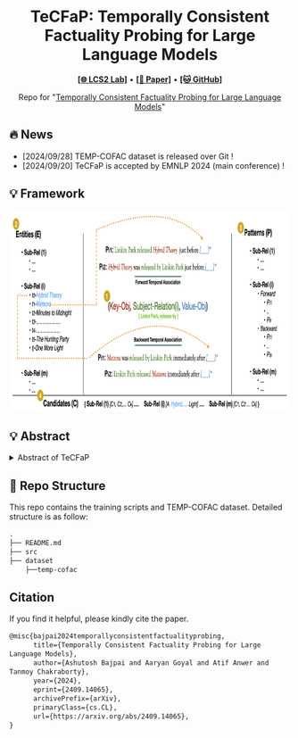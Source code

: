 <h1 align="center">
<br>
TeCFaP: Temporally Consistent Factuality Probing for Large Language Models
</h1>


<p align="center">
  <a href="https://www.lcs2.in/"><b>[🌐 LCS2 Lab]</b></a> •
  <a href="https://arxiv.org/abs/2409.14065"><b>[📜 Paper]</b></a> •
  <a href="https://github.com/ab-iitd/tecfap/"><b>[🐱 GitHub]</b></a>
  
</p>


<p align="center">
Repo for "<a href="https://arxiv.org/abs/2409.14065" target="_blank">Temporally Consistent Factuality Probing for Large Language Models</a>"
</p>


## 🔥 News

- [2024/09/28] TEMP-COFAC dataset is released over Git !
- [2024/09/20] TeCFaP is accepted by EMNLP 2024 (main conference) !


## 💡 Framework

<p align="center" width="100%">
    <img src="tecfap_architecture.png" alt="img" height="360"/>
</p>


## 💡 Abstract

<details close>
<summary> Abstract of TeCFaP</summary>

The prolific use of Large Language Models (LLMs) as an alternate knowledge base requires them to be factually consistent, necessitating both correctness and consistency traits for paraphrased queries. Recently, significant attempts have been made to benchmark datasets and metrics to evaluate LLMs for these traits. However, structural simplicity (subject-relation-object) and contemporary association in their query formulation limit the broader definition of factuality and consistency. In this study, we introduce TeCFaP, a novel Temporally Consistent Factuality Probe task to expand the consistent factuality probe in the temporal dimension. To this end, we propose TEMP-COFAC, a high-quality dataset of prefix-style English query paraphrases. Subsequently, we extend the definitions of existing metrics to represent consistent factuality across temporal dimension. We experiment with a diverse set of LLMs and find most of them performing poorly on TeCFaP. Next, we propose a novel solution CoTSeLF (Consistent-Time-Sensitive Learning Framework) combining multi-task instruction tuning (MT-IT) with consistent-time-sensitive reinforcement learning (CTSRL) to improve temporally consistent factuality in LLMs. Our experiments demonstrate the efficacy of CoTSeLF over several baselines.

</details>




## 🔧 Repo Structure
This repo contains the training scripts and TEMP-COFAC dataset. Detailed structure is as follow:
```
.
├── README.md
├── src
├── dataset
    ├──temp-cofac
```

## Citation
If you find it helpful, please kindly cite the paper.
```
@misc{bajpai2024temporallyconsistentfactualityprobing,
      title={Temporally Consistent Factuality Probing for Large Language Models}, 
      author={Ashutosh Bajpai and Aaryan Goyal and Atif Anwer and Tanmoy Chakraborty},
      year={2024},
      eprint={2409.14065},
      archivePrefix={arXiv},
      primaryClass={cs.CL},
      url={https://arxiv.org/abs/2409.14065}, 
}
```